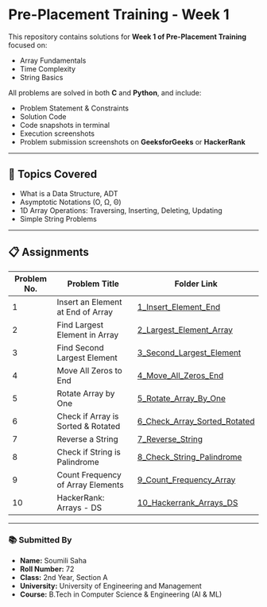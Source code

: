 # Pre-Placement Training - Week 1

This repository contains solutions for **Week 1 of Pre-Placement Training** focused on:
- Array Fundamentals
- Time Complexity
- String Basics

All problems are solved in both **C** and **Python**, and include:
- Problem Statement & Constraints
- Solution Code
- Code snapshots in terminal
- Execution screenshots
- Problem submission screenshots on **GeeksforGeeks** or **HackerRank**

---

## 📌 Topics Covered

- What is a Data Structure, ADT
- Asymptotic Notations (O, Ω, Θ)
- 1D Array Operations: Traversing, Inserting, Deleting, Updating
- Simple String Problems

---

## 📋 Assignments

| Problem No. | Problem Title                       | Folder Link |
|-------------|-------------------------------------|-------------|
| 1           | Insert an Element at End of Array   | [1_Insert_Element_End](./1_Insert_Element_End) |
| 2           | Find Largest Element in Array       | [2_Largest_Element_Array](./2_Largest_Element_Array) |
| 3           | Find Second Largest Element         | [3_Second_Largest_Element](./3_Second_Largest_Element) |
| 4           | Move All Zeros to End               | [4_Move_All_Zeros_End](./4_Move_All_Zeros_End) |
| 5           | Rotate Array by One                 | [5_Rotate_Array_By_One](./5_Rotate_Array_By_One) |
| 6           | Check if Array is Sorted & Rotated  | [6_Check_Array_Sorted_Rotated](./6_Check_Array_Sorted_Rotated) |
| 7           | Reverse a String                    | [7_Reverse_String](./7_Reverse_String) |
| 8           | Check if String is Palindrome       | [8_Check_String_Palindrome](./8_Check_String_Palindrome) |
| 9           | Count Frequency of Array Elements   | [9_Count_Frequency_Array](./9_Count_Frequency_Array) |
| 10          | HackerRank: Arrays - DS             | [10_Hackerrank_Arrays_DS](./10_Hackerrank_Arrays_DS) |

---

### 📚 Submitted By

- **Name:** Soumili Saha
- **Roll Number:** 72
- **Class:** 2nd Year, Section A
- **University:** University of Engineering and Management
- **Course:** B.Tech in Computer Science & Engineering (AI & ML)

